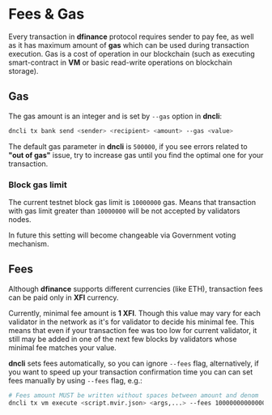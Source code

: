 # Fees & Gas

Every transaction in **dfinance** protocol requires sender to pay fee, as well as it has maximum amount of **gas** which can be used during transaction execution. Gas is a cost of operation in our blockchain \(such as executing smart-contract in **VM** or basic read-write operations on blockchain storage\).

## Gas

The gas amount is an integer and is set by `--gas` option in **dncli**:

```bash
dncli tx bank send <sender> <recipient> <amount> --gas <value>
```

The default gas parameter in **dncli** is `500000`, if you see errors related to **"out of gas"** issue, try to increase gas until you find the optimal one for your transaction.

### Block gas limit

The current testnet block gas limit is `10000000` gas. Means that transaction with gas limit greater than `10000000` will be not accepted by validators nodes.

In future this setting will become changeable via Government voting mechanism.

## Fees

Although **dfinance** supports different currencies \(like ETH\), transaction fees can be paid only in **XFI** currency.

Currently, minimal fee amount is **1 XFI**. Though this value may vary for each validator in the network as it's for validator to decide his minimal fee. This means that even if your transaction fee was too low for current validator, it still may be added in one of the next few blocks by validators whose minimal fee matches your value.

**dncli** sets fees automatically, so you can ignore `--fees` flag, alternatively, if you want to speed up your transaction confirmation time you can can set fees manually by using `--fees` flag, e.g.:

```bash
# Fees amount MUST be written without spaces between amount and denom
dncli tx vm execute <script.mvir.json> <args,...> --fees 1000000000000000000xfi
```

